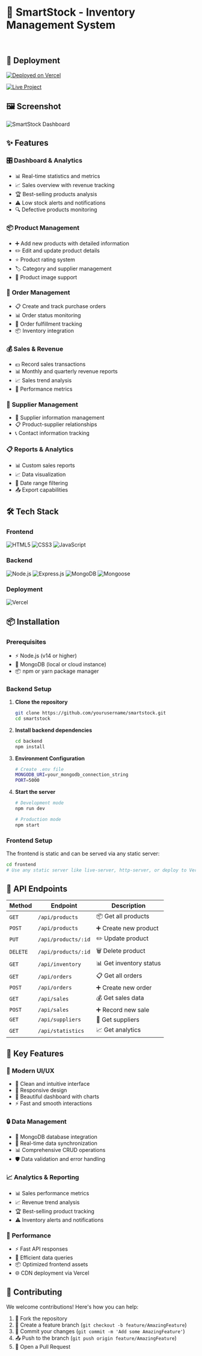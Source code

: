 # 🚀 SmartStock - Inventory Management System

&nbsp;

## 🚀 Deployment

[![Deployed on Vercel](https://img.shields.io/badge/Deployed%20on-Vercel-black?style=for-the-badge&logo=vercel)](https://smart-stock-iota.vercel.app/)

[![Live Project](https://img.shields.io/badge/Live%20Project-smart--stock--iota.vercel.app-green?style=for-the-badge&logo=vercel)](https://smart-stock-iota.vercel.app/)


## 🖼️ Screenshot

![SmartStock Dashboard](/frontend/assets/dashboard.png)

## ✨ Features

### 🎛️ **Dashboard & Analytics**
- 📊 Real-time statistics and metrics
- 📈 Sales overview with revenue tracking
- 🏆 Best-selling products analysis
- ⚠️ Low stock alerts and notifications
- 🔍 Defective products monitoring

### 📦 **Product Management**
- ➕ Add new products with detailed information
- ✏️ Edit and update product details
- ⭐ Product rating system
- 🏷️ Category and supplier management
- 📸 Product image support

### 🛒 **Order Management**
- 📋 Create and track purchase orders
- 📊 Order status monitoring
- 🔄 Order fulfillment tracking
- 📦 Inventory integration

### 💰 **Sales & Revenue**
- 💵 Record sales transactions
- 📊 Monthly and quarterly revenue reports
- 📈 Sales trend analysis
- 🎯 Performance metrics

### 👥 **Supplier Management**
- 🏢 Supplier information management
- 📋 Product-supplier relationships
- 📞 Contact information tracking

### 📋 **Reports & Analytics**
- 📊 Custom sales reports
- 📈 Data visualization
- 📅 Date range filtering
- 📤 Export capabilities


## 🛠️ Tech Stack

### Frontend
![HTML5](https://img.shields.io/badge/HTML5-E34F26?style=for-the-badge&logo=html5&logoColor=white)
![CSS3](https://img.shields.io/badge/CSS3-1572B6?style=for-the-badge&logo=css3&logoColor=white)
![JavaScript](https://img.shields.io/badge/JavaScript-F7DF1E?style=for-the-badge&logo=javascript&logoColor=black)

### Backend
![Node.js](https://img.shields.io/badge/Node.js-43853D?style=for-the-badge&logo=node.js&logoColor=white)
![Express.js](https://img.shields.io/badge/Express.js-404D59?style=for-the-badge&logo=express&logoColor=white)
![MongoDB](https://img.shields.io/badge/MongoDB-4EA94B?style=for-the-badge&logo=mongodb&logoColor=white)
![Mongoose](https://img.shields.io/badge/Mongoose-880000?style=for-the-badge&logo=mongoose&logoColor=white)

### Deployment
![Vercel](https://img.shields.io/badge/Vercel-000000?style=for-the-badge&logo=vercel&logoColor=white)




## 📦 Installation

### Prerequisites
- ⚡ Node.js (v14 or higher)
- 🍃 MongoDB (local or cloud instance)
- 📦 npm or yarn package manager

### Backend Setup

1. **Clone the repository**
   ```bash
   git clone https://github.com/yourusername/smartstock.git
   cd smartstock
   ```

2. **Install backend dependencies**
   ```bash
   cd backend
   npm install
   ```

3. **Environment Configuration**
   ```bash
   # Create .env file
   MONGODB_URI=your_mongodb_connection_string
   PORT=5000
   ```

4. **Start the server**
   ```bash
   # Development mode
   npm run dev
   
   # Production mode
   npm start
   ```

### Frontend Setup

The frontend is static and can be served via any static server:

```bash
cd frontend
# Use any static server like live-server, http-server, or deploy to Vercel
```


## 🔧 API Endpoints

| Method | Endpoint | Description |
|--------|----------|-------------|
| `GET` | `/api/products` | 📦 Get all products |
| `POST` | `/api/products` | ➕ Create new product |
| `PUT` | `/api/products/:id` | ✏️ Update product |
| `DELETE` | `/api/products/:id` | 🗑️ Delete product |
| `GET` | `/api/inventory` | 📊 Get inventory status |
| `GET` | `/api/orders` | 📋 Get all orders |
| `POST` | `/api/orders` | ➕ Create new order |
| `GET` | `/api/sales` | 💰 Get sales data |
| `POST` | `/api/sales` | ➕ Record new sale |
| `GET` | `/api/suppliers` | 👥 Get suppliers |
| `GET` | `/api/statistics` | 📈 Get analytics |


## 🎯 Key Features

### 🎨 **Modern UI/UX**
- 🎯 Clean and intuitive interface
- 📱 Responsive design
- 🎨 Beautiful dashboard with charts
- ⚡ Fast and smooth interactions

### 🔒 **Data Management**
- 💾 MongoDB database integration
- 🔄 Real-time data synchronization
- 📊 Comprehensive CRUD operations
- 🛡️ Data validation and error handling

### 📈 **Analytics & Reporting**
- 📊 Sales performance metrics
- 📈 Revenue trend analysis
- 🏆 Best-selling product tracking
- ⚠️ Inventory alerts and notifications

### 🚀 **Performance**
- ⚡ Fast API responses
- 🔄 Efficient data queries
- 📦 Optimized frontend assets
- 🌐 CDN deployment via Vercel


## 🤝 Contributing

We welcome contributions! Here's how you can help:

1. 🍴 Fork the repository
2. 🌿 Create a feature branch (`git checkout -b feature/AmazingFeature`)
3. 💾 Commit your changes (`git commit -m 'Add some AmazingFeature'`)
4. 📤 Push to the branch (`git push origin feature/AmazingFeature`)
5. 🔄 Open a Pull Request
